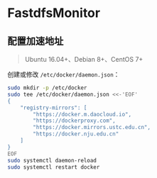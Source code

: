 # FastdfsMonitor


## 配置加速地址

> Ubuntu 16.04+、Debian 8+、CentOS 7+

创建或修改 `/etc/docker/daemon.json`：

```bash
sudo mkdir -p /etc/docker
sudo tee /etc/docker/daemon.json <<-'EOF'
{
    "registry-mirrors": [
        "https://docker.m.daocloud.io",
        "https://dockerproxy.com",
        "https://docker.mirrors.ustc.edu.cn",
        "https://docker.nju.edu.cn"
    ]
}
EOF
sudo systemctl daemon-reload
sudo systemctl restart docker
```
